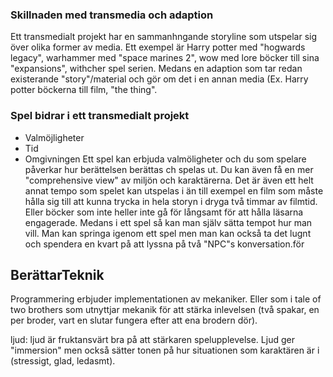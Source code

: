 
### Skillnaden med transmedia och adaption
Ett transmedialt projekt har en sammanhngande storyline som utspelar sig över olika former av media. Ett exempel är Harry potter med "hogwards legacy", warhammer med "space marines 2", wow med lore böcker till sina "expansions", withcher spel serien. Medans en adaption som tar redan existerande "story"/material och gör om det i en annan media (Ex. Harry potter böckerna till film, "the thing". 
### Spel bidrar i ett transmedialt projekt
- Valmöjligheter
- Tid
- Omgivningen
Ett spel kan erbjuda valmöligheter och du som spelare påverkar hur berättelsen berättas ch spelas ut. Du kan även få en mer "comprehensive view" av miljön och karaktärerna. Det är även ett helt annat tempo som spelet kan utspelas i än till exempel en film som måste hålla sig till att kunna trycka in hela storyn i dryga två timmar av filmtid. Eller böcker som inte heller inte gå för långsamt för att hålla läsarna engagerade. Medans i ett spel så kan man själv sätta tempot hur man vill. Man kan springa igenom ett spel men man kan också ta det lugnt och spendera en kvart på att lyssna på två "NPC"s konversation.för 

## BerättarTeknik

Programmering erbjuder implementationen av mekaniker. Eller som i tale of two brothers som utnyttjar mekanik för att stärka inlevelsen (två spakar, en per broder, vart en slutar fungera efter att ena brodern dör).

ljud: ljud är fruktansvärt bra på att stärkaren spelupplevelse. Ljud ger "immersion" men också sätter tonen på hur situationen som karaktären är i (stressigt, glad, ledasmt).